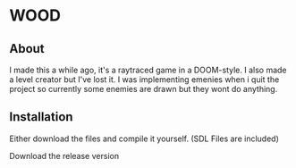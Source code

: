 # WOOD

## About

I made this a while ago, it's a raytraced game in a DOOM-style. I also made a level creator but I've lost it. I was implementing emenies when i quit the project so currently some enemies are drawn but they wont do anything.

## Installation

Either download the files and compile it yourself. (SDL Files are included)

Download the release version
